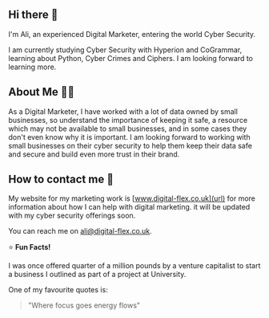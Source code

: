 ## Hi there 👋

I'm Ali, an experienced Digital Marketer, entering the world Cyber Security.

I am currently studying Cyber Security with Hyperion and CoGrammar, learning about Python, Cyber Crimes and Ciphers. I am looking forward to learning more.

## About Me 👩‍🦱  

As a Digital Marketer, I have worked with a lot of data owned by small businesses, so understand the importance of keeping it safe, a resource which may not be available to small businesses, and in some cases they don't even know why it is important. I am looking forward to working with small businesses on their cyber security to help them keep their data safe and secure and build even more trust in their brand.

## How to contact me :email: 

My website for my marketing work is [www.digital-flex.co.uk](url) for more information about how I can help with digital marketing. it will be updated with my cyber security offerings soon.

You can reach me on ali@digital-flex.co.uk.


:star: **Fun Facts!** 

I was once offered quarter of a million pounds by a venture capitalist to start a business I outlined as part of a project at University.

One of my favourite quotes is:
> "Where focus goes energy flows"

<!--
**Ali-DigFlex/Ali-DigFlex** is a ✨ _special_ ✨ repository because its `README.md` (this file) appears on your GitHub profile.

Here are some ideas to get you started:

- 🔭 I’m currently working on ...
- 🌱 I’m currently learning ...
- 👯 I’m looking to collaborate on ...
- 🤔 I’m looking for help with ...
- 💬 Ask me about ...
- 📫 How to reach me: ...
- 😄 Pronouns: ...
- ⚡ Fun fact: ...
-->
